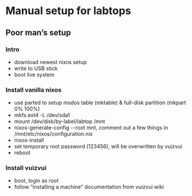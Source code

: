 # Manual setup for labtops

## Poor man’s setup

### Intro

- download newest nixos setup
- write to USB stick
- boot live system

### Install vanilla nixos

- use parted to setup msdos table (mktable) & full-disk partition (mkpart 0% 100%)
- mkfs.ext4 -L /dev/sda1
- mount /dev/disk/by-label/labtop /mnt
- nixos-generate-config --root mnt, comment out a few things in /mnt/etc/nixos/configuration.nix
- nixos-install
- set temporary root password (123456), will be overwritten by vuizvui
- reboot

### Install vuizvui

- boot, login as root
- follow “installing a machine” documentation from vuizvui wiki
